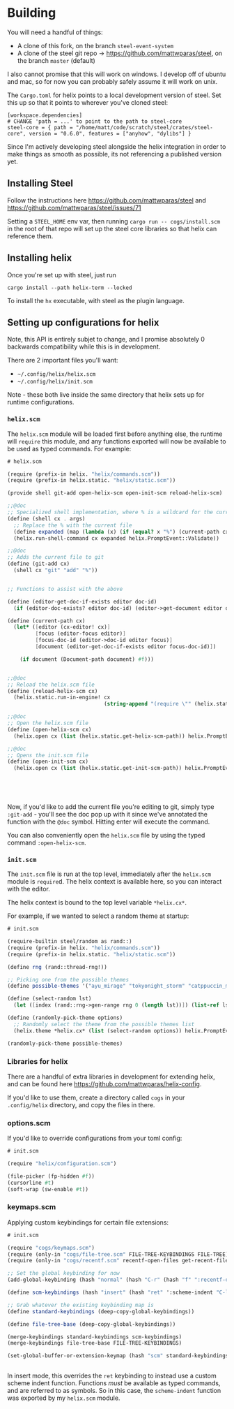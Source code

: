 # Building

You will need a handful of things:

* A clone of this fork, on the branch `steel-event-system`
* A clone of the steel git repo -> https://github.com/mattwparas/steel, on the branch `master` (default)

I also cannot promise that this will work on windows. I develop off of ubuntu and mac, so for now you can probably safely assume it will work on unix.

The `Cargo.toml` for helix points to a local development version of steel. Set this up so that it points to wherever you've cloned steel:

```
[workspace.dependencies]
# CHANGE 'path = ...' to point to the path to steel-core
steel-core = { path = "/home/matt/code/scratch/steel/crates/steel-core", version = "0.6.0", features = ["anyhow", "dylibs"] }
```

Since I'm actively developing steel alongside the helix integration in order to make things as smooth as possible, its not referencing a published version yet.

## Installing Steel

Follow the instructions here https://github.com/mattwparas/steel and https://github.com/mattwparas/steel/issues/71

Setting a `STEEL_HOME` env var, then running `cargo run -- cogs/install.scm` in the root of that repo will set up the steel core libraries so that helix can reference them.

## Installing helix

Once you're set up with steel, just run

`cargo install --path helix-term --locked`

To install the `hx` executable, with steel as the plugin language.


## Setting up configurations for helix

Note, this API is entirely subjet to change, and I promise absolutely 0 backwards compatibility while this is in development.

There are 2 important files you'll want:

* `~/.config/helix/helix.scm`
* `~/.config/helix/init.scm`

Note - these both live inside the same directory that helix sets up for runtime configurations.


### `helix.scm`

The `helix.scm` module will be loaded first before anything else, the runtime will `require` this module, and any functions exported will now be available
to be used as typed commands. For example:


```scheme
# helix.scm

(require (prefix-in helix. "helix/commands.scm"))
(require (prefix-in helix.static. "helix/static.scm"))

(provide shell git-add open-helix-scm open-init-scm reload-helix-scm)

;;@doc
;; Specialized shell implementation, where % is a wildcard for the current file
(define (shell cx . args)
  ;; Replace the % with the current file
  (define expanded (map (lambda (x) (if (equal? x "%") (current-path cx) x)) args))
  (helix.run-shell-command cx expanded helix.PromptEvent::Validate))

;;@doc
;; Adds the current file to git	
(define (git-add cx)
  (shell cx "git" "add" "%"))


;; Functions to assist with the above

(define (editor-get-doc-if-exists editor doc-id)
  (if (editor-doc-exists? editor doc-id) (editor->get-document editor doc-id) #f))

(define (current-path cx)
  (let* ([editor (cx-editor! cx)]
         [focus (editor-focus editor)]
         [focus-doc-id (editor->doc-id editor focus)]
         [document (editor-get-doc-if-exists editor focus-doc-id)])

    (if document (Document-path document) #f)))


;;@doc
;; Reload the helix.scm file
(define (reload-helix-scm cx)
  (helix.static.run-in-engine! cx
                               (string-append "(require \"" (helix.static.get-helix-scm-path) "\")")))

;;@doc
;; Open the helix.scm file
(define (open-helix-scm cx)
  (helix.open cx (list (helix.static.get-helix-scm-path)) helix.PromptEvent::Validate))

;;@doc
;; Opens the init.scm file
(define (open-init-scm cx)
  (helix.open cx (list (helix.static.get-init-scm-path)) helix.PromptEvent::Validate))


  
	
```

Now, if you'd like to add the current file you're editing to git, simply type `:git-add` - you'll see the doc pop up with it since we've annotated the function
with the `@doc` symbol. Hitting enter will execute the command.

You can also conveniently open the `helix.scm` file by using the typed command `:open-helix-scm`.


### `init.scm`

The `init.scm` file is run at the top level, immediately after the `helix.scm` module is `require`d. The helix context is available here, so you can interact with the editor.

The helix context is bound to the top level variable `*helix.cx*`.

For example, if we wanted to select a random theme at startup:

```scheme
# init.scm

(require-builtin steel/random as rand::)
(require (prefix-in helix. "helix/commands.scm"))
(require (prefix-in helix.static. "helix/static.scm"))

(define rng (rand::thread-rng!))

;; Picking one from the possible themes
(define possible-themes '("ayu_mirage" "tokyonight_storm" "catppuccin_macchiato"))

(define (select-random lst)
  (let ([index (rand::rng->gen-range rng 0 (length lst))]) (list-ref lst index)))

(define (randomly-pick-theme options)
  ;; Randomly select the theme from the possible themes list
  (helix.theme *helix.cx* (list (select-random options)) helix.PromptEvent::Validate))

(randomly-pick-theme possible-themes)

```

### Libraries for helix

There are a handful of extra libraries in development for extending helix, and can be found here https://github.com/mattwparas/helix-config.

If you'd like to use them, create a directory called `cogs` in your `.config/helix` directory, and copy the files in there.

### options.scm

If you'd like to override configurations from your toml config:


```scheme
# init.scm

(require "helix/configuration.scm")

(file-picker (fp-hidden #f))
(cursorline #t)
(soft-wrap (sw-enable #t))

```


### keymaps.scm

Applying custom keybindings for certain file extensions:


```scheme
# init.scm

(require "cogs/keymaps.scm")
(require (only-in "cogs/file-tree.scm" FILE-TREE-KEYBINDINGS FILE-TREE))
(require (only-in "cogs/recentf.scm" recentf-open-files get-recent-files recentf-snapshot))

;; Set the global keybinding for now
(add-global-keybinding (hash "normal" (hash "C-r" (hash "f" ":recentf-open-files"))))

(define scm-keybindings (hash "insert" (hash "ret" ':scheme-indent "C-l" ':insert-lambda)))

;; Grab whatever the existing keybinding map is
(define standard-keybindings (deep-copy-global-keybindings))

(define file-tree-base (deep-copy-global-keybindings))

(merge-keybindings standard-keybindings scm-keybindings)
(merge-keybindings file-tree-base FILE-TREE-KEYBINDINGS)

(set-global-buffer-or-extension-keymap (hash "scm" standard-keybindings FILE-TREE file-tree-base))
	
```

In insert mode, this overrides the `ret` keybinding to instead use a custom scheme indent function. Functions _must_ be available as typed commands, and are referred to
as symbols. So in this case, the `scheme-indent` function was exported by my `helix.scm` module.

